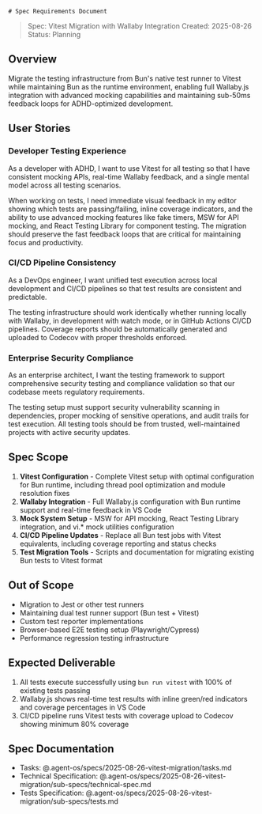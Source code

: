     # Spec Requirements Document

> Spec: Vitest Migration with Wallaby Integration Created: 2025-08-26 Status:
> Planning

## Overview

Migrate the testing infrastructure from Bun's native test runner to Vitest while
maintaining Bun as the runtime environment, enabling full Wallaby.js integration
with advanced mocking capabilities and maintaining sub-50ms feedback loops for
ADHD-optimized development.

## User Stories

### Developer Testing Experience

As a developer with ADHD, I want to use Vitest for all testing so that I have
consistent mocking APIs, real-time Wallaby feedback, and a single mental model
across all testing scenarios.

When working on tests, I need immediate visual feedback in my editor showing
which tests are passing/failing, inline coverage indicators, and the ability to
use advanced mocking features like fake timers, MSW for API mocking, and React
Testing Library for component testing. The migration should preserve the fast
feedback loops that are critical for maintaining focus and productivity.

### CI/CD Pipeline Consistency

As a DevOps engineer, I want unified test execution across local development and
CI/CD pipelines so that test results are consistent and predictable.

The testing infrastructure should work identically whether running locally with
Wallaby, in development with watch mode, or in GitHub Actions CI/CD pipelines.
Coverage reports should be automatically generated and uploaded to Codecov with
proper thresholds enforced.

### Enterprise Security Compliance

As an enterprise architect, I want the testing framework to support
comprehensive security testing and compliance validation so that our codebase
meets regulatory requirements.

The testing setup must support security vulnerability scanning in dependencies,
proper mocking of sensitive operations, and audit trails for test execution. All
testing tools should be from trusted, well-maintained projects with active
security updates.

## Spec Scope

1. **Vitest Configuration** - Complete Vitest setup with optimal configuration
   for Bun runtime, including thread pool optimization and module resolution
   fixes
2. **Wallaby Integration** - Full Wallaby.js configuration with Bun runtime
   support and real-time feedback in VS Code
3. **Mock System Setup** - MSW for API mocking, React Testing Library
   integration, and vi.\* mock utilities configuration
4. **CI/CD Pipeline Updates** - Replace all Bun test jobs with Vitest
   equivalents, including coverage reporting and status checks
5. **Test Migration Tools** - Scripts and documentation for migrating existing
   Bun tests to Vitest format

## Out of Scope

- Migration to Jest or other test runners
- Maintaining dual test runner support (Bun test + Vitest)
- Custom test reporter implementations
- Browser-based E2E testing setup (Playwright/Cypress)
- Performance regression testing infrastructure

## Expected Deliverable

1. All tests execute successfully using `bun run vitest` with 100% of existing
   tests passing
2. Wallaby.js shows real-time test results with inline green/red indicators and
   coverage percentages in VS Code
3. CI/CD pipeline runs Vitest tests with coverage upload to Codecov showing
   minimum 80% coverage

## Spec Documentation

- Tasks: @.agent-os/specs/2025-08-26-vitest-migration/tasks.md
- Technical Specification:
  @.agent-os/specs/2025-08-26-vitest-migration/sub-specs/technical-spec.md
- Tests Specification:
  @.agent-os/specs/2025-08-26-vitest-migration/sub-specs/tests.md
